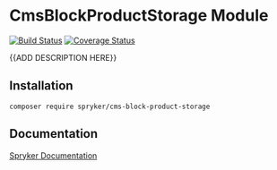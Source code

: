 # CmsBlockProductStorage Module
[![Build Status](https://travis-ci.org/spryker/CmsBlockProductStorage.svg)](https://travis-ci.org/spryker/CmsBlockProductStorage)
[![Coverage Status](https://coveralls.io/repos/github/spryker/CmsBlockProductStorage/badge.svg)](https://coveralls.io/github/spryker/CmsBlockProductStorage)

{{ADD DESCRIPTION HERE}}

## Installation

```
composer require spryker/cms-block-product-storage
```

## Documentation

[Spryker Documentation](https://academy.spryker.com/developing_with_spryker/module_guide/modules.html)
